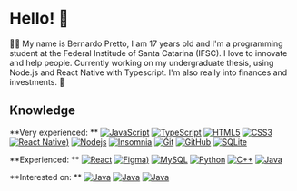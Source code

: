 # Hello! :wave:

:man_technologist: My name is Bernardo Pretto, I am 17 years old and I'm a programming student at the Federal Institude of Santa Catarina (IFSC). I love to innovate and help people. Currently working on my undergraduate thesis, using Node.js and React Native with Typescript. I'm also really into finances and investments. :money_with_wings:

## Knowledge

**Very experienced: **
[![JavaScript](https://img.shields.io/badge/-JavaScript-black?style=flat-square&logo=javascript&link=https://github.com/prettob/)](https://github.com/prettob/)
[![TypeScript](https://img.shields.io/badge/-TypeScript-000000?style=flat-square&logo=typescript&link=https://github.com/prettob/)](https://github.com/prettob/)
[![HTML5](https://img.shields.io/badge/-HTML5-E34F26?style=flat-square&logo=html5&logoColor=white&link=https://github.com/prettob/)](https://github.com/prettob/)
[![CSS3](https://img.shields.io/badge/-CSS3-1572B6?style=flat-square&logo=css3&link=https://github.com/prettob/)](https://github.com/prettob/)
[![React Native](https://img.shields.io/badge/-ReactNative-black?style=flat-square&logo=react&link=https://github.com/prettob/))](https://github.com/prettob/)
[![Nodejs](https://img.shields.io/badge/-Nodejs-black?style=flat-square&logo=Node.js&link=https://github.com/prettob/)](https://github.com/prettob/)
[![Insomnia](https://img.shields.io/badge/-Insomnia-5849BE?style=flat-square&logo=Insomnia&link=https://github.com/prettob/)](https://github.com/prettob/)
[![Git](https://img.shields.io/badge/-Git-black?style=flat-square&logo=git&link=https://github.com/prettob/)](https://github.com/prettob/)
[![GitHub](https://img.shields.io/badge/-GitHub-181717?style=flat-square&logo=github&link=https://github.com/prettob/)](https://github.com/prettob/)
[![SQLite](https://img.shields.io/badge/-SQLite-003B57?style=flat-square&logo=sqlite&link=https://github.com/prettob/)](https://github.com/prettob/)


**Experienced: **
[![React](https://img.shields.io/badge/-React-black?style=flat-square&logo=react&link=https://github.com/prettob/)](https://github.com/prettob/)
[![Figma](https://img.shields.io/badge/-Figma-ffbaba?style=flat-square&logo=figma&link=https://github.com/prettob/))](https://github.com/prettob/)
[![MySQL](https://img.shields.io/badge/-MySQL-a0c4db?style=flat-square&logo=mysql&link=https://github.com/prettob/)](https://github.com/prettob/)
[![Python](https://img.shields.io/badge/-Python-afd0ea?style=flat-square&logo=Python&link=https://github.com/prettob/)](https://github.com/prettob/)
[![C++](https://img.shields.io/badge/-C++-00599C?style=flat-square&logo=c++&link=https://github.com/prettob/)](https://github.com/prettob/)
[![Java](https://img.shields.io/badge/java-%23ED8B00.svg?&style=flat-square&logo=java&link=https://github.com/prettob/)](https://github.com/prettob/)

**Interested on: **
[![Java](https://img.shields.io/badge/rust-%23000000.svg?&style=flat-square&logo=rust&link=https://github.com/prettob/)](https://github.com/prettob/)
[![Java](https://img.shields.io/badge/elixir-%234B275F.svg?&style=flat-square&logo=elixir&link=https://github.com/prettob/)](https://github.com/prettob/)
[![Java](https://img.shields.io/badge/Flutter%20-%2302569B.svg?&style=flat-square&logo=Flutter&link=https://github.com/prettob/)](https://github.com/prettob/)

